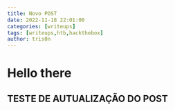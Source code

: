 ```yaml
---
title: Novo POST
date: 2022-11-18 22:01:00
categories: [writeups]
tags: [writeups,htb,hackthebox]
author: tris0n
---
```


# Hello there

## TESTE DE AUTUALIZAÇÃO DO POST
